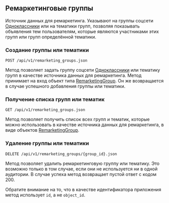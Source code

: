 ## Ремаркетинговые группы
Источник данных для ремаркетинга. Указывают на группы
соцсети [Одноклассники](http://odnoklassniki.ru/) или на тематики групп,
позволяя показывать объявления тем пользователям, которые являются
участниками этих групп или групп определённой тематики.

### Создание группы или тематики
`POST /api/v1/remarketing_groups.json`

<p>Метод позволяет задать группу соцсети
<a href="http://odnoklassniki.ru/">Одноклассники</a> или тематику групп в качестве
источника данных для ремаркетинга. Метод принимает на вход объект типа
<a href="#object_remarketinggroup">RemarketingGroup</a>. Он же возвращается в случае успешного добавления
группы или тематики.</p>


### Получение списка групп или тематик
`GET /api/v1/remarketing_groups.json`

<p>Метод позволяет получить список всех групп и тематик, которые можно
использовать в качестве источника данных для ремаркетинга, в виде объектов
<a href="#object_remarketinggroup">RemarketingGroup</a>.</p>


### Удаление группы или тематики
`DELETE /api/v1/remarketing_groups/{group_id}.json`

<p>Метод позволяет удалить ремаркетинговую группу или тематику.
Это возможно только в том случае, если они не используется ни в одной
аудитории. В случае успеха метод возвращает пустой ответ с кодом 200.</p>
<p>Обратите внимание на то, что в качестве идентификатора приложения метод
использует <code>id</code>, а не <code>object_id</code>.</p>

